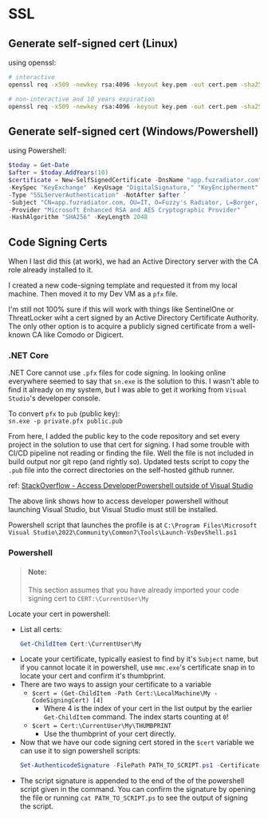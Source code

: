 # SSL

## Generate self-signed cert (Linux)

using openssl: 

```bash
# interactive
openssl req -x509 -newkey rsa:4096 -keyout key.pem -out cert.pem -sha256 -days 365

# non-interactive and 10 years expiration
openssl req -x509 -newkey rsa:4096 -keyout key.pem -out cert.pem -sha256 -days 3650 -nodes -subj "/C=XX/ST=StateName/L=CityName/O=CompanyName/OU=CompanySectionName/CN=CommonNameOrHostname"
```

## Generate self-signed cert (Windows/Powershell)

using Powershell: 

```ps1
$today = Get-Date
$after = $today.AddYears(10)
$certificate = New-SelfSignedCertificate -DnsName "app.fuzradiator.com" -CertStoreLocation "Cert:\LocalMachine\My" `
-KeySpec "KeyExchange" -KeyUsage "DigitalSignature," "KeyEncipherment" `
-Type "SSLServerAuthentication" -NotAfter $after `
-Subject "CN=app.fuzradiator.com, OU=IT, O=Fuzzy's Radiator, L=Borger, S=Texas, C=US" `
-Provider "Microsoft Enhanced RSA and AES Cryptographic Provider" `
-HashAlgorithm "SHA256" -KeyLength 2048
```

## Code Signing Certs

When I last did this (at work), we had an Active Directory server with the CA role already installed to it. 

I created a new code-signing template and requested it from my local machine. Then moved it to my Dev VM as a `pfx` file.

I'm still not 100% sure if this will work with things like SentinelOne or ThreatLocker wiht a cert signed by an Active Directory Certificate Authority. The only other option is to acquire a publicly signed certificate from a well-known CA like Comodo or Digicert. 

### .NET Core

.NET Core cannot use `.pfx` files for code signing. In looking online everywhere seemed to say that `sn.exe` is the solution to this. I wasn't able to find it already on my system, but I was able to get it working from `Visual Studio`'s developer console. 

To convert `pfx` to `pub` (public key):  
`sn.exe -p private.pfx public.pub`

From here, I added the public key to the code repository and set every project in the solution to use that cert for signing. I had some trouble with CI/CD pipeline not reading or finding the file. Well the file is not included in build output nor git repo (and rightly so). Updated tests script to copy the `.pub` file into the correct directories on the self-hosted github runner. 

ref: [StackOverflow - Access DeveloperPowershell outside of Visual Studio](https://stackoverflow.com/questions/73161788/visual-studio-2022-how-to-access-the-built-in-developer-powershell-instead-of)

The above link shows how to access developer powershell without launching Visual Studio, but Visual Studio must still be installed. 

Powershell script that launches the profile is at `C:\Program Files\Microsoft Visual Studio\2022\Community\Common7\Tools\Launch-VsDevShell.ps1`

### Powershell

> #### Note:
> This section assumes that you have already imported your code signing cert to `CERT:\CurrentUser\My`

Locate your cert in powershell: 

- List all certs:  
  ```ps1
  Get-ChildItem Cert:\CurrentUser\My
  ```
- Locate your certificate, typically easiest to find by it's `Subject` name, but if you cannot locate it in powershell, use `mmc.exe`'s certificate snap in to locate your cert and confirm it's thumbprint. 
- There are two ways to assign your certificate to a variable
  - `$cert = (Get-ChildItem -Path Cert:\LocalMachine\My -CodeSigningCert) [4]`
    - Where 4 is the index of your cert in the list output by the earlier `Get-ChildItem` command. The index starts counting at `0`!
  - `$cert = Cert:\CurrentUser\My\THUMBPRINT`
    - Use the thumbprint of your cert directly. 
- Now that we have our code signing cert stored in the `$cert` variable we can use it to sign powershell scripts: 
  ```ps1
  Set-AuthenticodeSignature -FilePath PATH_TO_SCRIPT.ps1 -Certificate $cert
  ```
- The script signature is appended to the end of the of the powershell script given in the command. You can confirm the signature by opening the file or running `cat PATH_TO_SCRIPT.ps` to see the output of signing the script. 
